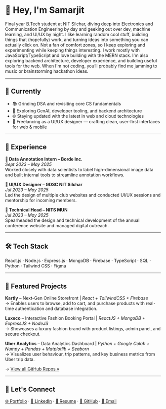 # 👋 Hey, I'm Samarjit

Final year B.Tech student at NIT Silchar, diving deep into Electronics and Communication Engineering by day and geeking out over dev, machine learning, and UI/UX by night. I like learning random cool stuff, building things that (hopefully) work, and turning ideas into something you can actually click on. Not a fan of comfort zones, so I keep exploring and experimenting while keeping things interesting.
I work mostly with JavaScript/TypeScript and love building with the MERN stack. I'm also exploring backend architecture, developer experience, and building useful tools for the web. When I'm not coding, you’ll probably find me jamming to music or brainstorming hackathon ideas.

---

## 📌 Currently

- 📚 Grinding DSA and revisiting core CS fundamentals  
- 🧠 Exploring GenAI, developer tooling, and backend architecture  
- 🌐 Staying updated with the latest in web and cloud technologies  
- 🎨 Freelancing as a UI/UX designer — crafting clean, user-first interfaces for web & mobile

---

## 💼 Experience

**🔹 Data Annotation Intern – Borde Inc.**  
_Sept 2023 – May 2025_  
Worked closely with data scientists to label high-dimensional image data and built internal tools to streamline annotation workflows.

**🔹 UI/UX Designer – GDSC NIT Silchar**  
_Jul 2023 – May 2025_  
Led the design of multiple club websites and conducted UI/UX sessions and mentorship for incoming members.

**🔹 Technical Head – NITS MUN**  
_Jul 2023 – May 2025_  
Spearheaded the design and technical development of the annual conference website and managed digital outreach.

---

## 🛠 Tech Stack


React.js · Node.js · Express.js · MongoDB · Firebase · TypeScript · SQL · Python · Tailwind CSS · Figma

---

## 🚀 Featured Projects

**Kartly** – Next-Gen Online Storefront | 
_React + TailwindCSS + Firebase_  
→ Enables users to browse, add to cart, and purchase products with real-time authentication and database integration.

**Luxeco** – Interactive Fashion Booking Portal | 
_ReactJS + MongoDB + ExpressJS + NodeJS_  
→ Showcases a luxury fashion brand with product listings, admin panel, and secure checkout.

**Uber Analytics** – Data Analytics Dashboard | 
_Python + Google Colab + Numpy + Pandas + Matplotlib + Seaborn_  
→ Visualizes user behaviour, trip patterns, and key business metrics from Uber trip data.

→ [View all GitHub Repos »](https://github.com/Samarjit25?tab=repositories)

---

## 🤝 Let's Connect
[🌐 Portfolio](https://samarjit25.github.io/portfolio/) · [💼 LinkedIn](https://www.linkedin.com/in/samarjit-roy-368071257/) · [📄 Resume](https://drive.google.com/file/d/1jCriPMCDCpomAkNrKFLkU4NrxL2T1ucn/view?usp=drive_link) · [🐙 GitHub](https://github.com/Samarjit25) · [📧 Email](mailto:samarjitroy025@gmail.com)

